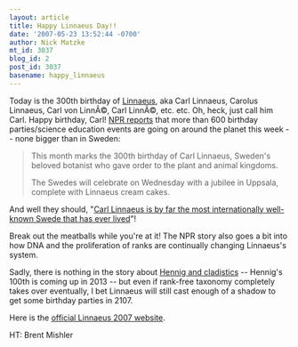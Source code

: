 ```yaml
---
layout: article
title: Happy Linnaeus Day!!
date: '2007-05-23 13:52:44 -0700'
author: Nick Matzke
mt_id: 3037
blog_id: 2
post_id: 3037
basename: happy_linnaeus
---
```

<img src="http://media.npr.org/programs/watc/features/2007/may/carl_linneaus200.jpg" alt="" style="float:left;" />Today is the 300th birthday of [Linnaeus](http://en.wikipedia.org/wiki/Carolus_Linnaeus), aka Carl Linnaeus, Carolus Linnaeus, Carl von LinnÃ©, Carl LinnÃ©, etc. etc.  Oh, heck, just call him Carl. Happy birthday, Carl!  [NPR reports](http://www.npr.org/templates/story/story.php?storyId=10285885) that more than 600 birthday parties/science education events are going on around the planet this week -- none bigger than in Sweden:

> This month marks the 300th birthday of Carl Linnaeus, Sweden's beloved botanist who gave order to the plant and animal kingdoms.
> 
> The Swedes will celebrate on Wednesday with a jubilee in Uppsala, complete with Linnaeus cream cakes.

And well they should, "[Carl Linnaeus is by far the most internationally well-known Swede that has ever lived](http://www.linnaeus2007.se/carllinnaeus.4.44d172dc10f76d2e37e80008608.html)"!

Break out the meatballs while you're at it!  The NPR story also goes a bit into how DNA and the proliferation of ranks are continually changing Linnaeus's system.  

Sadly, there is nothing in the story about [Hennig and cladistics](http://en.wikipedia.org/wiki/Hennig) -- Hennig's 100th is coming up in 2013 -- but even if rank-free taxonomy completely takes over eventually, I bet Linnaeus will still cast enough of a shadow to get some birthday parties in 2107.

Here is the [official Linnaeus 2007 website](http://www.linnaeus2007.se/).

HT: Brent Mishler
